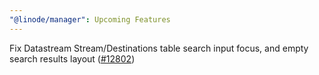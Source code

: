 ```yaml
---
"@linode/manager": Upcoming Features
---
```


Fix Datastream Stream/Destinations table search input focus, and empty search results layout ([#12802](https://github.com/linode/manager/pull/12802))
